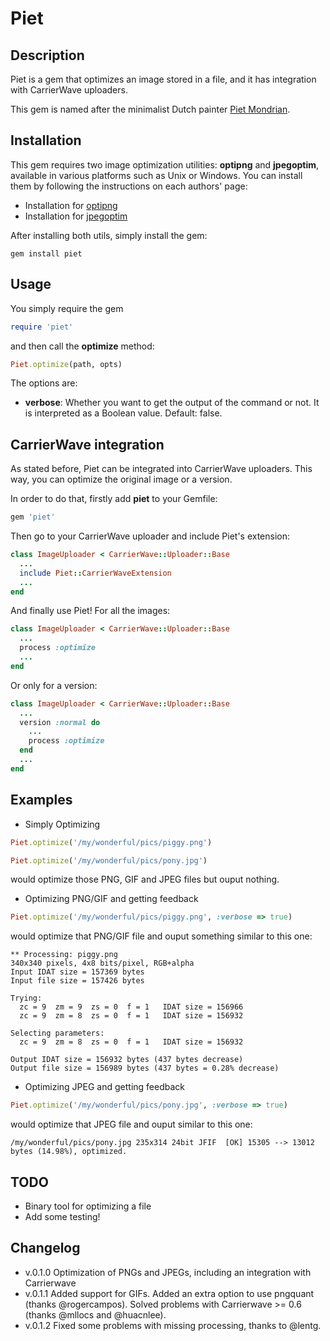 Piet
======

Description
-----------

Piet is a gem that optimizes an image stored in a file, and it has
integration with CarrierWave uploaders.

This gem is named after the minimalist Dutch painter [Piet Mondrian](http://en.wikipedia.org/wiki/Piet_Mondrian).

Installation
------------

This gem requires two image optimization utilities: **optipng** and
**jpegoptim**, available in various platforms such as Unix or Windows.
You can install them by following the instructions on each authors'
page:

* Installation for [optipng](http://optipng.sourceforge.net/)
* Installation for [jpegoptim](http://freecode.com/projects/jpegoptim)

After installing both utils, simply install the gem:

    gem install piet

Usage
-----

You simply require the gem

```ruby
require 'piet'
```

and then call the **optimize** method:

```ruby
Piet.optimize(path, opts)
```

The options are:

* **verbose**: Whether you want to get the output of the command or not. It is interpreted as a Boolean value. Default: false.


CarrierWave integration
-----------------------

As stated before, Piet can be integrated into CarrierWave uploaders.
This way, you can optimize the original image or a version.

In order to do that, firstly add **piet** to your Gemfile:

```ruby
gem 'piet'
```

Then go to your CarrierWave uploader and include Piet's extension:

```ruby
class ImageUploader < CarrierWave::Uploader::Base
  ...
  include Piet::CarrierWaveExtension
  ...
end
```

And finally use Piet! For all the images:

```ruby
class ImageUploader < CarrierWave::Uploader::Base
  ...
  process :optimize
  ...
end
```

Or only for a version:

```ruby
class ImageUploader < CarrierWave::Uploader::Base
  ...
  version :normal do
    ...
    process :optimize
  end
  ...
end
```

Examples
--------

* Simply Optimizing

```ruby
Piet.optimize('/my/wonderful/pics/piggy.png')

Piet.optimize('/my/wonderful/pics/pony.jpg')
```

would optimize those PNG, GIF and JPEG files but ouput nothing.

* Optimizing PNG/GIF and getting feedback

```ruby
Piet.optimize('/my/wonderful/pics/piggy.png', :verbose => true)
```

would optimize that PNG/GIF file and ouput something similar to this one:

    ** Processing: piggy.png
    340x340 pixels, 4x8 bits/pixel, RGB+alpha
    Input IDAT size = 157369 bytes
    Input file size = 157426 bytes

    Trying:
      zc = 9  zm = 9  zs = 0  f = 1   IDAT size = 156966
      zc = 9  zm = 8  zs = 0  f = 1   IDAT size = 156932

    Selecting parameters:
      zc = 9  zm = 8  zs = 0  f = 1   IDAT size = 156932

    Output IDAT size = 156932 bytes (437 bytes decrease)
    Output file size = 156989 bytes (437 bytes = 0.28% decrease)

* Optimizing JPEG and getting feedback

```ruby
Piet.optimize('/my/wonderful/pics/pony.jpg', :verbose => true)
```

would optimize that JPEG file and ouput similar to this one:

    /my/wonderful/pics/pony.jpg 235x314 24bit JFIF  [OK] 15305 --> 13012 bytes (14.98%), optimized.

TODO
----

* Binary tool for optimizing a file
* Add some testing!

Changelog
---------

* v.0.1.0 Optimization of PNGs and JPEGs, including an integration with Carrierwave
* v.0.1.1 Added support for GIFs. Added an extra option to use pngquant (thanks @rogercampos). Solved problems with Carrierwave >= 0.6 (thanks @mllocs and @huacnlee).
* v.0.1.2 Fixed some problems with missing processing, thanks to @lentg.

